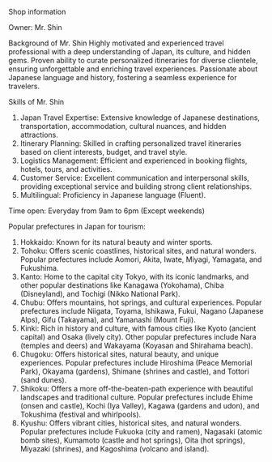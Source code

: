 Shop information

Owner:
Mr. Shin

Background of Mr. Shin
Highly motivated and experienced travel professional with a deep understanding of Japan, its culture, and hidden gems. Proven ability to curate personalized itineraries for diverse clientele, ensuring unforgettable and enriching travel experiences. Passionate about Japanese language and history, fostering a seamless experience for travelers.

Skills of Mr. Shin
1. Japan Travel Expertise: Extensive knowledge of Japanese destinations, transportation, accommodation, cultural nuances, and hidden attractions.
2. Itinerary Planning: Skilled in crafting personalized travel itineraries based on client interests, budget, and travel style.
3. Logistics Management: Efficient and experienced in booking flights, hotels, tours, and activities.
4. Customer Service: Excellent communication and interpersonal skills, providing exceptional service and building strong client relationships.
5. Multilingual: Proficiency in Japanese language (Fluent).

Time open:
Everyday from 9am to 6pm (Except weekends)

Popular prefectures in Japan for tourism:
1. Hokkaido: Known for its natural beauty and winter sports.
2. Tohoku: Offers scenic coastlines, historical sites, and natural wonders. Popular prefectures include Aomori, Akita, Iwate, Miyagi, Yamagata, and Fukushima.
3. Kanto: Home to the capital city Tokyo, with its iconic landmarks, and other popular destinations like Kanagawa (Yokohama), Chiba (Disneyland), and Tochigi (Nikko National Park).
4. Chubu: Offers mountains, hot springs, and cultural experiences. Popular prefectures include Niigata, Toyama, Ishikawa, Fukui, Nagano (Japanese Alps), Gifu (Takayama), and Yamanashi (Mount Fuji).
5. Kinki: Rich in history and culture, with famous cities like Kyoto (ancient capital) and Osaka (lively city). Other popular prefectures include Nara (temples and deers) and Wakayama (Koyasan and Shirahama beach).
6. Chugoku: Offers historical sites, natural beauty, and unique experiences. Popular prefectures include Hiroshima (Peace Memorial Park), Okayama (gardens), Shimane (shrines and castle), and Tottori (sand dunes).
7. Shikoku: Offers a more off-the-beaten-path experience with beautiful landscapes and traditional culture. Popular prefectures include Ehime (onsen and castle), Kochi (Iya Valley), Kagawa (gardens and udon), and Tokushima (festival and whirlpools).
8. Kyushu: Offers vibrant cities, historical sites, and natural wonders. Popular prefectures include Fukuoka (city and ramen), Nagasaki (atomic bomb sites), Kumamoto (castle and hot springs), Oita (hot springs), Miyazaki (shrines), and Kagoshima (volcano and island).

